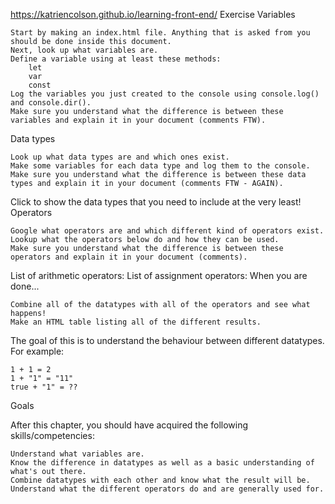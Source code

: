 https://katriencolson.github.io/learning-front-end/
Exercise
Variables

    Start by making an index.html file. Anything that is asked from you should be done inside this document.
    Next, look up what variables are.
    Define a variable using at least these methods:
        let
        var
        const
    Log the variables you just created to the console using console.log() and console.dir().
    Make sure you understand what the difference is between these variables and explain it in your document (comments FTW).

Data types

    Look up what data types are and which ones exist.
    Make some variables for each data type and log them to the console.
    Make sure you understand what the difference is between these data types and explain it in your document (comments FTW - AGAIN).

Click to show the data types that you need to include at the very least!
Operators

    Google what operators are and which different kind of operators exist.
    Lookup what the operators below do and how they can be used.
    Make sure you understand what the difference is between these operators and explain it in your document (comments).

List of arithmetic operators:
List of assignment operators:
When you are done...

    Combine all of the datatypes with all of the operators and see what happens!
    Make an HTML table listing all of the different results.


The goal of this is to understand the behaviour between different datatypes.
For example:

    1 + 1 = 2
    1 + "1" = "11"
    true + "1" = ??

Goals

After this chapter, you should have acquired the following skills/competencies:

    Understand what variables are.
    Know the difference in datatypes as well as a basic understanding of what's out there.
    Combine datatypes with each other and know what the result will be.
    Understand what the different operators do and are generally used for.
